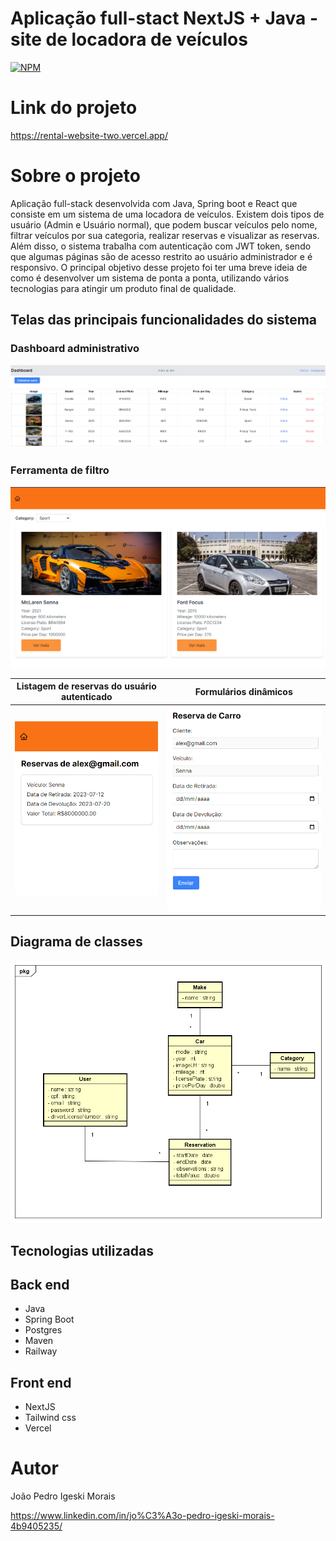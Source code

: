 # Aplicação full-stact NextJS + Java - site de locadora de veículos
[![NPM](https://img.shields.io/npm/l/react)](https://github.com/jpedro1711/rental-website/blob/main/LICENSE) 

# Link do projeto
https://rental-website-two.vercel.app/

# Sobre o projeto

Aplicação full-stack desenvolvida com Java, Spring boot e React que consiste em um sistema de uma locadora de veículos. Existem dois tipos de usuário (Admin e Usuário normal), que podem buscar veículos pelo nome, filtrar veículos por sua categoria, realizar reservas e visualizar as reservas. Além disso, o sistema trabalha com autenticação com JWT token, sendo que algumas páginas são de acesso restrito ao usuário administrador e é responsivo. O principal objetivo desse projeto foi ter uma breve ideia de como é desenvolver um sistema de ponta a ponta, utilizando vários tecnologias para atingir um produto final de qualidade.

## Telas das principais funcionalidades do sistema

### Dashboard administrativo
![Dashboard administrativo](https://github.com/jpedro1711/rental-website/blob/main/assets/admin_dashboard.png)

### Ferramenta de filtro
![Ferramenta de filtro](https://github.com/jpedro1711/rental-website/blob/main/assets/filtro.png)

| Listagem de reservas do usuário autenticado | Formulários dinâmicos |
|--------------------------------------------|-----------------------|
| ![Listagem de reservas](https://github.com/jpedro1711/rental-website/blob/main/assets/listagem_de_reservas.png) | ![Formulários dinâmicos](https://github.com/jpedro1711/rental-website/blob/main/assets/reserva_formulario.png) |

## Diagrama de classes 
![Diagrama de classes](https://raw.githubusercontent.com/jpedro1711/rental-website/main/assets/Class%20Diagram0.png)

## Tecnologias utilizadas
## Back end
- Java
- Spring Boot
- Postgres
- Maven
- Railway

## Front end
- NextJS
- Tailwind css
- Vercel

# Autor

João Pedro Igeski Morais

https://www.linkedin.com/in/jo%C3%A3o-pedro-igeski-morais-4b9405235/


